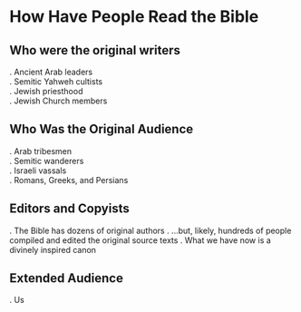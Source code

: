 # How Have People Read the Bible


## Who were the original writers

. Ancient Arab leaders  
. Semitic Yahweh cultists  
. Jewish priesthood  
. Jewish Church members  


## Who Was the Original Audience

. Arab tribesmen  
. Semitic wanderers  
. Israeli vassals  
. Romans, Greeks, and Persians  


## Editors and Copyists

. The Bible has dozens of original authors
. ...but, likely, hundreds of people compiled and edited the original source texts
. What we have now is a divinely inspired canon


## Extended Audience

. Us  
